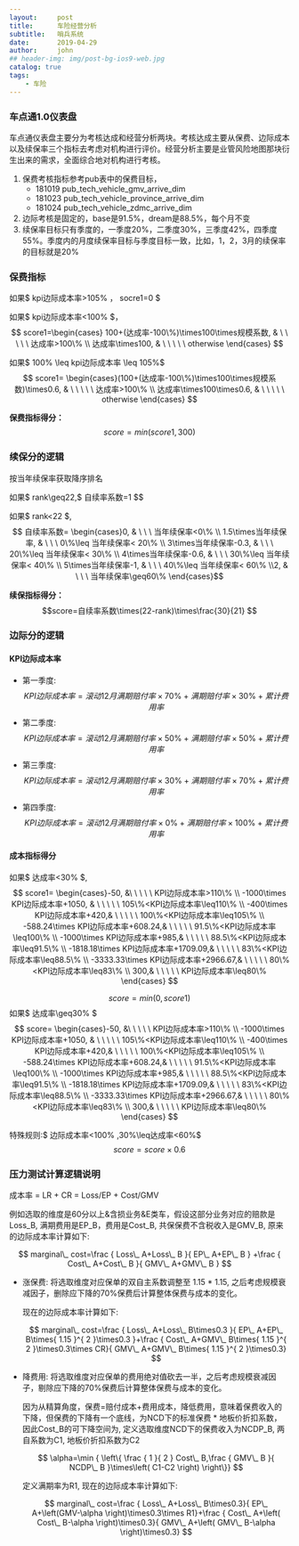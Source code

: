 ```yaml
---
layout:     post
title:      车险经营分析
subtitle:   哨兵系统
date:       2019-04-29
author:     john
## header-img: img/post-bg-ios9-web.jpg
catalog: true
tags:
    - 车险
---
```

### 车点通1.0仪表盘
车点通仪表盘主要分为考核达成和经营分析两块。考核达成主要从保费、边际成本以及续保率三个指标去考虑对机构进行评价。经营分析主要是业管风险地图那块衍生出来的需求，全面综合地对机构进行考核。
1. 保费考核指标参考pub表中的保费目标，
   - 181019 pub_tech_vehicle_gmv_arrive_dim
   - 181023 pub_tech_vehicle_province_arrive_dim
   - 181024 pub_tech_vehicle_zdmc_arrive_dim
2. 边际考核是固定的，base是91.5%，dream是88.5%，每个月不变
3. 续保率目标只有季度的，一季度20%，二季度30%，三季度42%，四季度55%。季度内的月度续保率目标与季度目标一致，比如，1，2，3月的续保率的目标就是20%

### 保费指标
如果$ kpi边际成本率>105\% $，$ socre1=0 $

如果$ kpi边际成本率<100\% $，
$$ score1=\begin{cases}  100+(达成率-100\%)\times100\times规模系数, & \ \ \ \ \ 达成率>100\%  \\ 达成率\times100, & \ \ \ \ \ otherwise \end{cases} $$

如果$ 100\% \leq kpi边际成本率 \leq 105\%$
$$ score1=  \begin{cases}(100+(达成率-100\%)\times100\times规模系数)\times0.6, &  \ \ \ \ \ 达成率>100\% \\ 达成率\times100\times0.6, & \ \ \ \ \ otherwise \end{cases} $$

**保费指标得分：**
$$score=min(score1,300) $$

### 续保分的逻辑
按当年续保率获取降序排名

如果$ rank\geq22$,$$ 自续率系数=1 $$

如果$ rank<22 $,
$$ 自续率系数=  \begin{cases}0, & \ \ \ 当年续保率<0\% \\ 1.5\times当年续保率, & \ \ \ 0\%\leq 当年续保率< 20\%  \\ 3\times当年续保率-0.3, & \ \ \ 20\%\leq 当年续保率< 30\% \\ 4\times当年续保率-0.6, & \ \ \ 30\%\leq 当年续保率< 40\% \\ 5\times当年续保率-1, & \ \ \ 40\%\leq 当年续保率< 60\% \\2, & \ \ \ 当年续保率\geq60\% \end{cases}$$

**续保指标得分：**
$$score=自续率系数\times(22-rank)\times\frac{30}{21} $$

### 边际分的逻辑
#### KPI边际成本率

- 第一季度: $$ KPI边际成本率=滚动12月满期赔付率\times70\% +满期赔付率\times30\%+累计费用率 $$
- 第二季度: $$ KPI边际成本率=滚动12月满期赔付率\times50\% +满期赔付率\times50\%+累计费用率 $$
- 第三季度: $$ KPI边际成本率=滚动12月满期赔付率\times30\% +满期赔付率\times70\%+累计费用率 $$
- 第四季度: $$ KPI边际成本率=滚动12月满期赔付率\times0\% +满期赔付率\times100\%+累计费用率 $$

#### 成本指标得分
如果$ 达成率<30\% $,
$$ score1=  \begin{cases}-50, &\ \ \ \ \ KPI边际成本率>110\% \\ -1000\times KPI边际成本率+1050, & \ \ \ \ \ 105\%<KPI边际成本率\leq110\% \\ -400\times KPI边际成本率+420,& \ \ \ \ \ 100\%<KPI边际成本率\leq105\% \\ -588.24\times KPI边际成本率+608.24,& \ \ \ \ \ 91.5\%<KPI边际成本率\leq100\% \\ -1000\times KPI边际成本率+985,& \ \ \ \ \ 88.5\%<KPI边际成本率\leq91.5\% \\ -1818.18\times KPI边际成本率+1709.09,& \ \ \ \ \ 83\%<KPI边际成本率\leq88.5\% \\ -3333.33\times KPI边际成本率+2966.67,& \ \ \ \ \ 80\%<KPI边际成本率\leq83\% \\ 300,& \ \ \ \ \ KPI边际成本率\leq80\% \end{cases} $$

$$ score=min(0,score1) $$
如果$ 达成率\geq30\% $
$$ score=  \begin{cases}-50, &\ \ \ \ \ KPI边际成本率>110\% \\ -1000\times KPI边际成本率+1050, & \ \ \ \ \ 105\%<KPI边际成本率\leq110\% \\ -400\times KPI边际成本率+420,& \ \ \ \ \ 100\%<KPI边际成本率\leq105\% \\ -588.24\times KPI边际成本率+608.24,& \ \ \ \ \ 91.5\%<KPI边际成本率\leq100\% \\ -1000\times KPI边际成本率+985,& \ \ \ \ \ 88.5\%<KPI边际成本率\leq91.5\% \\ -1818.18\times KPI边际成本率+1709.09,& \ \ \ \ \ 83\%<KPI边际成本率\leq88.5\% \\ -3333.33\times KPI边际成本率+2966.67,& \ \ \ \ \ 80\%<KPI边际成本率\leq83\% \\ 300,& \ \ \ \ \ KPI边际成本率\leq80\% \end{cases} $$

特殊规则:$ 边际成本率<100\% ,30\%\leq达成率<60\%$
$$ score=score\times0.6 $$

### 压力测试计算逻辑说明
成本率 = LR + CR = Loss/EP + Cost/GMV

例如选取的维度是60分以上&含损业务&E类车，假设这部分业务对应的赔款是Loss_B, 满期费用是EP_B，费用是Cost_B, 共保保费不含税收入是GMV_B, 原来的边际成本率计算如下:

$$ marginal\_ cost=\frac { Loss\_ A+Loss\_ B }{ EP\_ A+EP\_ B } +\frac { Cost\_ A+Cost\_ B }{ GMV\_ A+GMV\_ B } $$

- 涨保费: 将选取维度对应保单的双自主系数调整至 1.15 * 1.15, 之后考虑规模衰减因子，删除应下降的70%保费后计算整体保费与成本的变化。

  现在的边际成本率计算如下:

  $$ marginal\_ cost=\frac { Loss\_ A+Loss\_ B\times0.3 }{ EP\_ A+EP\_ B\times{ 1.15 }^{ 2 }\times0.3 }+\frac { Cost\_ A+GMV\_ B\times{ 1.15 }^{ 2 }\times0.3\times CR}{ GMV\_ A+GMV\_ B\times{ 1.15 }^{ 2 }\times0.3} $$

- 降费用: 将选取维度对应保单的费用绝对值砍去一半，之后考虑规模衰减因子，剔除应下降的70%保费后计算整体保费与成本的变化。

  因为从精算角度，保费=赔付成本+费用成本，降低费用，意味着保费收入的下降，但保费的下降有一个底线，为NCD下的标准保费 * 地板价折扣系数，
  因此Cost_B的可下降空间为, 定义选取维度NCD下的保费收入为NCDP_B, 两自系数为C1, 地板价折扣系数为C2

  $$ \alpha=\min { \left\{ \frac { 1 }{ 2 } Cost\_ B,\frac { GMV\_ B }{ NCDP\_ B }\times\left( C1-C2 \right) \right\}} $$

  定义满期率为R1, 现在的边际成本率计算如下:

  $$ marginal\_ cost=\frac { Loss\_ A+Loss\_ B\times0.3}{ EP\_ A+\left(GMV-\alpha \right)\times0.3\times R1}+\frac { Cost\_ A+\left( Cost\_ B-\alpha \right)\times0.3}{ GMV\_ A+\left( GMV\_ B-\alpha \right)\times0.3} $$
